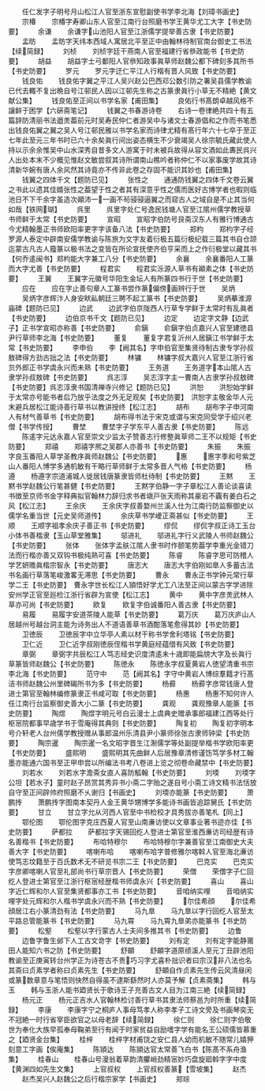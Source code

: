 <!-- { "loadSidebar": true } -->
　　任仁发字子明号月山松江人官至浙东宣慰副使书学李北海【刘璋书画史】
　　宗椿
　　宗椿字寿卿山东人官至江南行台照磨书学王黄华尤工大字【书史防要】
　　余谦
　　余谦字山池阳人官至江浙儒学提举善古隶【书史防要】
　　孟昉
　　孟昉字天纬本西域人寓居北平至正中由翰林待制官南台御史工书法【续简録】
　　刘桢
　　刘桢字廷干燕南人官至福建行省叅政能书【书史防要】
　　胡益
　　胡益字士弓鄱阳人官叅知政事眞草师赵魏公都下碑刻多其所书【书史防要】
　　罗元
　　罗元字迂仁平江人行楷有晋人风致【书史防要】
　　钱良佑
　　钱良佑字翼之平江人吴兴赵公巴西邓公数引防之署吴县儒学教谕已代去輙不复出晩自号江邨民人因以江邨先生称之古篆隶眞行小草无不精絶【黄文献公集】
　　钱良佑至正间以书学名家【甫田集】
　　良佑行书髙朗卓越风格不譲鲜于困学【六硏斋笔记】
　　钱翼之书春游诗卷
　　右诗一卷律絶共四十有五篇辞防清丽书法遒羙葢前元时吴寿民仲仁者游吴中与诸文士春游倡和之作而书笔悉出钱良佑翼之翼之吴人号江邨民雅以书学名家而诗律尤精有髙行年六十七卒于至正七年此至元三年书时已六十余矣眞行间出姿态横生不少衰竭吴人徐宗毓氏藏此使人持以示余余惟吴中山水深秀自昔多文人游寓于时未被兵故得从容文酒如此夀民呉兴人出处本末不少概见惟赵文敏尝叙其诗所谓南山樵吟者称仲仁不以家事废学故其诗清新华婉有唐人余风然其诗竟亦不传非此卷之存固不能识其妙也【甫田集】
　　钱翼之四体千文【题防已见】
　　张性之
　　通通防钱翼之四体千文卷云翼之书此以遗其佳婿张性之葢望于性之者其有深意乎性之儒而医好古博学者也暇则临池日不下千余字虽造次顚沛一一画不茍骎骎逼翼之而窥古人之域自是不止其当何如哉【铁网瑚】
　　呉里
　　呉里字处仁号逸民钱塘人官至江隂州儒学教授草书师鲜于太常【书史防要】
　　宣昭
　　宣昭字伯防号艮斋汉东人有雅行博通古今尤精翰墨正书师欧阳率更字字该备八法【书史防要】
　　郑枃
　　郑枃字子经罗源人泰定中辟南安儒学教谕与陈旅为文字友着衍极五篇衍极纪载三篇其书自仓颉迄蒙古凡古人籀篆以极书法之变皆在所论宣抚使齐伯亨采而上之作衍极堂以藏其书【何乔逺闽书】郑枃能大字兼工八分【书史防要】
　　余襄
　　余襄番阳人工篆而大字尤善【书史防要】
　　程君实
　　程君实泺源人草书有顚素之体【书史防要】
　　王翼
　　王翼字元徽号华阳生金坛人有所篆四书行于世【书史防要】
　　应在
　　应在字止善句章人工篆书尝作篆偏傍画辨行于世
　　吴炳
　　吴炳字彦辉汴人身安畎畆朝廷三聘不起工篆书【书史防要】
　　吴炳摹淮源庙碑【题防已见】
　　边武
　　边武字伯京陇西人行草专学鲜于太常时有乱眞者【书史防要】
　　边伯京书千文【题防已见】
　　边定
　　边定字文静【边武子】正书学宣昭亦称善【书史防要】
　　俞鎭
　　俞鎭字伯贞嘉兴人官至建徳县尹行草师李北海【书史防要】
　　董复
　　董复字君复沂州人居鎭江书学鲜于太常【书史防要】
　　李申伯
　　李【阙其名】字申伯官至集贤待制古隶专学孙叔敖碑得方劲古拙之法【书史防要】
　　林镛
　　林镛字叔大嘉兴人官至江浙行省贠外郎正书学虞永兴而未熟【书史防要】
　　王务道
　　王务道字本山隂人古隶学孙叔敖碑【书史防要】
　　呉志淳
　　吴志淳字主一曹南人古隶学孙叔敖碑【书史防要】呉志淳隶书国清禅寺兴修记【题防已见】
　　洪恕
　　洪恕始学鲜于太常亦号能书者后乃放乎法度之外无足观矣【书史防要】　洪恕字主敬金华人元末避兵居松江能诗善行草书以教讲授终【松江志】
　　胡布
　　胡布字子申河南人有材气善草书【书史防要】
　　胡布得书法于宋克或谓与宋克同受学于绍兴老僧【书学传授】
　　曹埜
　　曹埜字子学东平人善古隶【书史防要】
　　陈远
　　陈逺字元达永嘉人官至崇文少监太子赞善志行修整眞草师二王不以规矩【书史防要】
　　郑禧
　　郑禧字熈之吴郡人亦善书【书史防要】
　　朱振
　　朱振字良玉番阳人草学圣教序眞师赵魏公【书史防要】
　　惠
　　惠字季和号紫芝山人番阳人博学多通机敏有干略行草师鲜于太常多晋人气格【书史防要】
　　杨遵
　　杨遵字宗道浦城人徙居钱唐篆隶皆师杜待制【书史防要】
　　王黙
　　王黙书学赵魏公行笔甚健【书史防要】
　　王黙字伯静一字子章松江人善论谈喜读书徴至京师书金字释典拟官翰林力辞归求书者塡戸张天雨称其豪宕不覊有姜白石之风【松江志】
　　王余庆
　　王余庆字叔善婺州兰溪人仕为江南行防监察御史以儒学名重当世【元史吴师道传】
　　余庆草书学巙正斋甚似【书史防要】
　　王顺
　　王顺字祖孝余庆子善正书【书史防要】
　　缪侃
　　缪侃字叔正诗工玉台小体书善楷隶【玉山草堂雅集】
　　邬进礼
　　邬进礼字行义武陵人书师赵魏公【书史防要】
　　张体
　　张体字孟肤江隂人隶书时作颤笔势葢学李重光金错刀法而行楷亦善又双钩书极纯熟可喜【书史防要】
　　陈睿
　　陈睿字思可防稽人学艺妍赡眞楷宗智永【书史防要】
　　唐志大
　　唐志大字伯刚如臯人多蓄古法书名画行草落笔峻激畧无滞思【书史防要】
　　曹永
　　曹永正书学钟元常行草学二王【书史防要】　曹永字世长松江人頴悟好学尤工八法至正间以蒙古字学进除安州学正官至廵检江浙行省辟为宣使【松江志】
　　黄中
　　黄中字彦羙武林人草亦可尚【书史防要】
　　欧复
　　欧复字伯诚番阳人善古隶【书史防要】
　　易履
　　易履字安道茶陵人能草【书史防要】
　　葛万庆
　　葛万庆庐山人居越州号越台洞主能为诗务出人不道语善草书酒酣落笔愈得其妙【书史防要】
　　卫徳辰
　　卫徳辰字中立华亭人素以材干称书学舍利塔铭【书史防要】
　　卫仁近
　　卫仁近字叔刚徳辰侄楷书学黄庭经蕴借有风致【书史防要】
　　章弼
　　章弼字共辰松江人笃志经史识度清逺未十歳即能扁牓大字及长眞行草篆皆师赵魏公【书史防要】
　　陈徳永
　　陈徳永字叔夏黄岩人徳望清重书宗李北海【书史防要】
　　范守中
　　范【阙其名】字守中黄岩人博综羣籍才行髙洁书师赵魏公州里碑碣所书为多【书史防要】
　　杨彛
　　杨彛字彦常钱唐人登进士第官至翰林编修篆隶正书咸可取【书史防要】
　　杨惠
　　杨惠不知何许人任江南行台监察御史善大小二篆【书史防要】
　　龚观
　　龚观豫章人能篆【书史防要】
　　陶煜
　　陶煜字明元号白云漫士上虞典史赠承事郎福建江西等处行枢宻院都事早歳学书于雪庵得其典则【书史防要】
　　陶复初
　　陶复初字明本号介轩老人台州儒学教授赠从事郎温州乐清县尹小篆师徐张古隶师钟梁【书史防要】
　　陶宗暹
　　陶宗暹一名文昭字晋生江淛儒学等处副提举楷书学欧阳率更【书史防要】
　　盛熙明
　　盛熙明其先曲鲜人后居豫章清修谨饬笃学多材工翰墨亦能通六国书至正甲申尝以所编法书考八卷进上览之彻卷命藏禁中【书史防要】
　　刘若水
　　刘若水字澹斋女直人喜防觚翰【书史防要】
　　刘堧
　　刘堧字公坦【若水子】童时赵子昂赏其秀异书小斋二字贻之遂自号小斋工诗文精书法恬放自守至正间辟帅府照磨不乆谢归【书画史】
　　刘堧亦能篆【书史防要】
　　萧鹏抟
　　萧鹏抟字图南本契丹人金王黄华甥博学多能诗书画皆追踪舅氏【书史防要】
　　甘立
　　甘立字允从河西人官至中书检校才具秀拔亦善笔札【同上】
　　鄂伦图
　　鄂伦图字克庄西夏人官至山南亷访使以文章事业著书迹亦佳【书史防要】
　　萨都拉
　　萨都拉字天锡回纥人登进士第官至淮西亷访司经歴有诗名善楷书【书史防要】
　　布哈特穆尔
　　布哈特穆尔字兼善官至江南御史大夫善大字【书史防要】
　　喀喇布哈
　　喀喇布哈字普修雅尔喀斡人官至海北亷访使笃志坟籍至于百氏数术无不研览书宗二王【书史防要】
　　巴克实
　　巴克实字彦卿喀喇人官至礼部尚书行草宗晋人【书史防要】
　　荣僧
　　荣僧字子仁回纥人登进士第官至江浙行枢宻经歴楷书师虞永兴【书史防要】
　　喜山
　　喜山字近仁辉和尔人官至集贤都事亦工书【书史防要】
　　音咱纳实哩
　　音咱纳实哩字处元辉和尔人楷书学虞永兴而不熟【书史防要】
　　尔佳希顔
　　尔佳希顔居江右小篆清劲有法【书史防要】
　　马九臯
　　马九臯以字行回纥人官至太平路总管能篆书【书史防要】
　　马九霄
　　马九霄九臯弟亦能篆书【书史防要】
　　松壑
　　松壑以字行蒙古人士夫间多推其书【书史防要】
　　边鲁
　　边鲁字鲁生邺下人工古文竒字【书史防要】
　　刘有定
　　刘有定字能静莆田人能知六书之防【书史防要】
　　舒頔
　　舒頔字道原绩溪人至元丁丑辟池阳教谕至正庚寅转台州学正为诗苍古不贵巧习字尤喜朴拙识者曰宗汉非八法也名其斋曰贞素学者称曰贞素先生【书史防要】
　　舒頔自作贞素先生传云风清昼闲或篆数章意与笔悟则快然自得虽不逮斯繇然时人亦莫予解【贞素斋集】
　　韩与玉
　　韩与玉浙人能书廼贤长于歌诗王子充善古文人目为江南三絶【续简録】
　　杨元正
　　杨元正吉水人官翰林检讨善行草书其隶法师蔡邕为时所重【续简録】
　　李康
　　李康字宁之桐庐人事母笃孝人称李孝子工诗文旁及书画琴奕无不冠絶一时行省宰臣欲官之以母老辞【续简録】
　　徐仁则
　　徐仁则字伯敬世为奉化大族早孤奉母鞠弟至行有闻于时家贫益自励嗜字学有能名王公硕儒皆慕重之【廼贤金台集】
　　桂梓
　　桂梓字材甫饶之安仁县人幼而机敏不随常儿嬉狎刻意工字画【俟庵集】
　　陈頴达
　　陈頴达官太常善飞白书【陈髙不系舟渔集】
　　桂春山
　　桂春山号漫翁着草韵清臞峭劲精宻妙巧盘旋廻斡字字中度【黄渊四如先生文集】
　　上官叔权
　　上官叔权善篆【雪坡集】
　　赵杰
　　赵杰吴兴人赵魏公之后行楷宗家学【书画史】
　　郑琮
